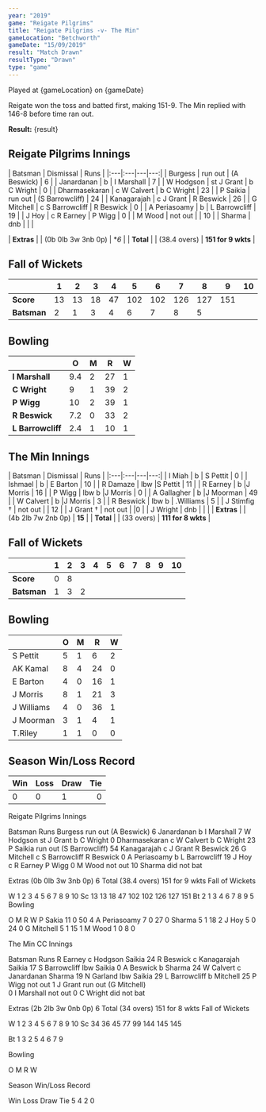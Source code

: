 ```yaml
---
year: "2019"
game: "Reigate Pilgrims"
title: "Reigate Pilgrims -v- The Min"
gameLocation: "Betchworth"
gameDate: "15/09/2019"
result: "Match Drawn"
resultType: "Drawn"
type: "game"
---
```


Played at {gameLocation} on {gameDate}

Reigate won the toss and batted first, making 151-9. The Min replied with 146-8 before time ran out. 

**Result:** {result}

## Reigate Pilgrims Innings

| Batsman | Dismissal | Runs |
|:---|:---|---|---:|
| Burgess | run out | (A Beswick) | 6 |
| Janardanan | b | I Marshall | 7 |
| W Hodgson | st J Grant | b C Wright | 0 |
| Dharmasekaran | c W Calvert | b C Wright | 23 |
| P Saikia | run out | (S Barrowcliff) | 24 |
| Kanagarajah | c J Grant | R Beswick | 26 |
| G Mitchell | c S Barrowcliff | R Beswick | 0 |
| A Periasoamy | b | L Barrowcliff | 19 |
| J Hoy | c R Earney | P Wigg | 0 |
| M Wood | not out | | 10 |
| Sharma | dnb | | |

| **Extras** | | (0b 0lb 3w 3nb 0p) | **6* |
| **Total** | | (38.4 overs) | **151 for 9 wkts** |

## Fall of Wickets

| | 1 | 2 | 3 | 4 | 5 | 6 | 7 | 8 | 9 | 10 |
|---|---|---|---|---|---|---|---|---|---|---|
| **Score** | 13 | 13 | 18 | 47 | 102 | 102 | 126 |127 |151	| |
| **Batsman** | 2 | 1 | 3 | 4 | 6 | 7 | 8 | 5 | |

## Bowling

| | O | M | R | W |
|---|---|---|---|---|
| **I Marshall** | 9.4 | 2 | 27 | 1 |
| **C Wright** | 9 | 1 | 39 | 2 |
| **P Wigg** | 10 | 2 | 39 | 1 |
| **R Beswick** | 7.2 | 0 | 33 | 2 |
| **L Barrowcliff** | 2.4 | 1 | 10 | 1 |

## The Min Innings

| Batsman | Dismissal | Runs |
|:---|:---|---|---:|
| I Miah | b | S Pettit | 0 |
| Ishmael | b | E Barton | 10 |
| R Damaze | lbw |S Pettit | 11 |
| R Earney | b |J Morris | 16 |
| P Wigg | lbw b |J Morris | 0 |
| A Gallagher | b |J Moorman | 49 |
| W Calvert | b |J Morris | 3 |
| R Beswick | lbw b | .Williams | 5 |
| J Stimfig † | not out | | 12 |
| J Grant † | not out | |0 |
| J Wright | dnb | | |
| **Extras** | | (4b 2lb 7w 2nb 0p) | **15** |
| **Total** | | (33 overs) | **111 for 8 wkts** |

## Fall of Wickets

| | 1 | 2 | 3 | 4 | 5 | 6 | 7 | 8 | 9 | 10 |
|---|---|---|---|---|---|---|---|---|---|---|
| **Score** | 0 | 8 | | | | |
| **Batsman** | 1 | 3 | 2 | | | | | |

## Bowling

| | O | M | R | W |
|---|---|---|---|---|
| S Pettit |5 |1 |6 |2 |
| AK Kamal |8 |4 |24 |0 |
| E Barton |4 |0 |16 |1 |
| J Morris |8 |1 |21 |3 |
| J Williams |4 |0 |36 |1 |
| J Moorman |3 |1 |4 |1 |
| T.Riley | 1 | 1 | 0| 0 |

## Season Win/Loss Record

| Win | Loss | Draw |Tie |
|:---|:---|:---|---:|
| 0 | 0 | 1 | 0 |





 

Reigate Pilgrims Innings

Batsman	Runs
Burgess	run out (A Beswick)	6
Janardanan	b	I Marshall	7
W Hodgson	st J Grant	b C Wright	0
Dharmasekaran	c W Calvert	b C Wright	23
P Saikia	run out (S Barrowcliff)	54
Kanagarajah	c J Grant	R Beswick	26
G Mitchell	c S Barrowcliff	R Beswick	0
A Periasoamy	b	L Barrowcliff	19
J Hoy	c R Earney	P Wigg	0
M Wood	not out	
10
Sharma	did not bat	

Extras	(0b 0lb 3w 3nb 0p)	6
Total	(38.4 overs)	151 for 9 wkts
Fall of Wickets

W	1	2	3	4	5	6	7	8	9	10
Sc	13	13	18	47	102	102	126	127	151	
Bt	2	1	3	4	6	7	8	9	5	
Bowling


O	M	R	W
P Sakia	11	0	50	4
A Periasoamy	7	0	27	0
Sharma	5	1	18	2
J Hoy	5	0	24	0
G Mitchell	5	1	15	1
M Wood	1	0	8	0










The Min CC Innings

Batsman	Runs
R Earney	c Hodgson	Saikia	24
R Beswick	c Kanagarajah	Saikia	17
S Barrowcliff	lbw	Saikia	0
A Beswick	b	Sharma	24
W Calvert	c Janardanan	Sharma	19
N Garland	lbw	Saikia	29
L Barrowcliff	b	Mitchell	25
P Wigg	not out	
1
J Grant	run out (G Mitchell)	
0
I Marshall	not out	
0
C Wright	did not bat	

Extras	(2b 2lb 3w 0nb 0p)	6
Total	(34 overs)	151 for 8 wkts
Fall of Wickets

W	1	2	3	4	5	6	7	8	9	10
Sc	34	36	45	77	99	144	145	145	

Bt	1	3	2	5	4	6	7	9	

Bowling


O	M	R	W


























Season Win/Loss Record

Win	Loss	Draw	Tie
5	4	2	0

